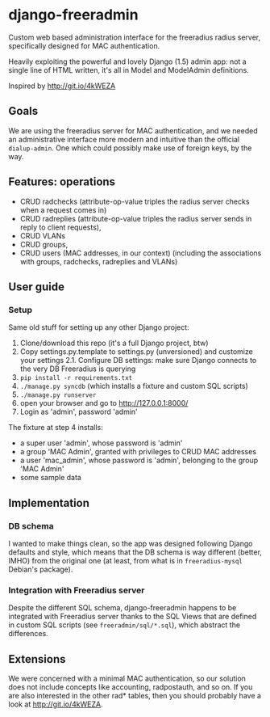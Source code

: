 django-freeradmin
=================

Custom web based administration interface for the freeradius radius server, specifically designed for MAC authentication.

Heavily exploiting the powerful and lovely Django (1.5) admin app: not a single line of HTML written, it's all in Model and ModelAdmin definitions.

Inspired by http://git.io/4kWEZA



Goals
-----

We are using the freeradius server for MAC authentication, and we needed an administrative interface more modern and intuitive than the official `dialup-admin`. One which could possibly make use of foreign keys, by the way.



Features: operations
--------------------

- CRUD radchecks (attribute-op-value triples the radius server checks when a request comes in)
- CRUD radreplies (attribute-op-value triples the radius server sends in reply to client requests), 
- CRUD VLANs
- CRUD groups,
- CRUD users (MAC addresses, in our context) (including the associations with groups, radchecks, radreplies and VLANs)



User guide
----------

### Setup

Same old stuff for setting up any other Django project:

1. Clone/download this repo (it's a full Django project, btw)
2. Copy settings.py.template to settings.py (unversioned) and customize your settings
2.1. Configure DB settings: make sure Django connects to the very DB Freeradius is querying
3. `pip install -r requirements.txt`
4. `./manage.py syncdb` (which installs a fixture and custom SQL scripts)
5. `./manage.py runserver`
6. open your browser and go to http://127.0.0.1:8000/
7. Login as 'admin', password 'admin'

The fixture at step 4 installs:
- a super user 'admin', whose password is 'admin'
- a group 'MAC Admin', granted with privileges to CRUD MAC addresses
- a user 'mac_admin', whose password is 'admin', belonging to the group 'MAC Admin'
- some sample data


Implementation
--------------

### DB schema

I wanted to make things clean, so the app was designed following Django defaults and style, which means that the DB schema is way different (better, IMHO) from the original one (at least, from what is in `freeradius-mysql` Debian's package).



### Integration with Freeradius server

Despite the different SQL schema, django-freeradmin happens to be integrated with Freeradius server thanks to the SQL Views that are defined in custom SQL scripts (see `freeradmin/sql/*.sql`), which abstract the differences.



Extensions
----------

We were concerned with a minimal MAC authentication, so our solution does not include concepts like accounting, radpostauth, and so on.
If you are also interested in the other rad* tables, then you should probably have a look at http://git.io/4kWEZA.
